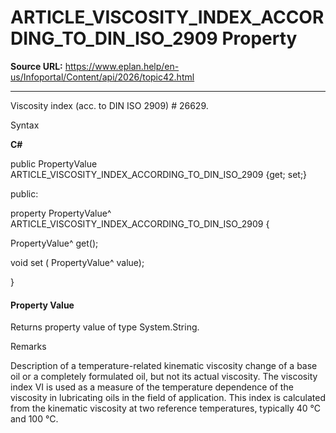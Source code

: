 # ARTICLE_VISCOSITY_INDEX_ACCORDING_TO_DIN_ISO_2909 Property

**Source URL:** https://www.eplan.help/en-us/Infoportal/Content/api/2026/topic42.html

---

Viscosity index (acc. to DIN ISO 2909) # 26629.

Syntax

**C#**



public PropertyValue ARTICLE_VISCOSITY_INDEX_ACCORDING_TO_DIN_ISO_2909 {get; set;}

public:

property PropertyValue^ ARTICLE_VISCOSITY_INDEX_ACCORDING_TO_DIN_ISO_2909 {

   PropertyValue^ get();

   void set (    PropertyValue^ value);

}


#### Property Value

Returns property value of type System.String.

Remarks

Description of a temperature-related kinematic viscosity change of a base oil or a completely formulated oil, but not its actual viscosity. The viscosity index VI is used as a measure of the temperature dependence of the viscosity in lubricating oils in the field of application. This index is calculated from the kinematic viscosity at two reference temperatures, typically 40 °C and 100 °C.
